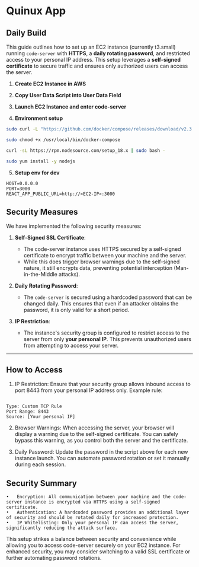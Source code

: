 # Quinux App

## Daily Build

This guide outlines how to set up an EC2 instance (currently t3.small) running `code-server` with **HTTPS**, a **daily rotating password**, and restricted access to your personal IP address. This setup leverages a **self-signed certificate** to secure traffic and ensures only authorized users can access the server.

1. **Create EC2 Instance in AWS**

2. **Copy User Data Script into User Data Field** 

3. **Launch EC2 Instance and enter code-server**

4. **Environment setup**


```bash
sudo curl -L "https://github.com/docker/compose/releases/download/v2.3.3/docker-compose-$(uname -s)-$(uname -m)" -o /usr/local/bin/docker-compose
```
```bash
sudo chmod +x /usr/local/bin/docker-compose

```

```bash
curl -sL https://rpm.nodesource.com/setup_18.x | sudo bash -
```
```bash
sudo yum install -y nodejs

```

5. **Setup env for dev**

```
HOST=0.0.0.0
PORT=3000
REACT_APP_PUBLIC_URL=http://<EC2-IP>:3000
```

## Security Measures

We have implemented the following security measures:

1. **Self-Signed SSL Certificate**:
   - The code-server instance uses HTTPS secured by a self-signed certificate to encrypt traffic between your machine and the server.
   - While this does trigger browser warnings due to the self-signed nature, it still encrypts data, preventing potential interception (Man-in-the-Middle attacks).

2. **Daily Rotating Password**:
   - The `code-server` is secured using a hardcoded password that can be changed daily. This ensures that even if an attacker obtains the password, it is only valid for a short period.

3. **IP Restriction**:
   - The instance's security group is configured to restrict access to the server from only **your personal IP**. This prevents unauthorized users from attempting to access your server.

---

## How to Access

1.	IP Restriction: Ensure that your security group allows inbound access to port 8443 from your personal IP address only.
Example rule:

```

Type: Custom TCP Rule
Port Range: 8443
Source: [Your personal IP]

```

2. Browser Warnings: When accessing the server, your browser will display a warning due to the self-signed certificate. You can safely bypass this warning, as you control both the server and the certificate.

3.	Daily Password: Update the password in the script above for each new instance launch. You can automate password rotation or set it manually during each session.

## Security Summary

	•	Encryption: All communication between your machine and the code-server instance is encrypted via HTTPS using a self-signed certificate.
	•	Authentication: A hardcoded password provides an additional layer of security and should be rotated daily for increased protection.
	•	IP Whitelisting: Only your personal IP can access the server, significantly reducing the attack surface.


This setup strikes a balance between security and convenience while allowing you to access code-server securely on your EC2 instance. For enhanced security, you may consider switching to a valid SSL certificate or further automating password rotations.
